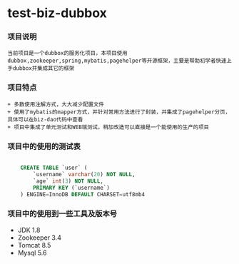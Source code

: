 # test-biz-dubbox

### 项目说明
	当前项目是一个dubbox的服务化项目，本项目使用dubbox,zookeeper,spring,mybatis,pagehelper等开源框架，主要是帮助初学者快速上手dubbox并集成其它的框架

### 项目特点

	+ 多数使用注解方式，大大减少配置文件
	+ 使用了mybatis的mapper方式，并针对常用方法进行了封装，并集成了pagehelper分页，具体可以在biz-dao代码中查看
	+ 项目中集成了单元测试和WEB端测试，稍加改造可以直接是一个能使用的生产的项目
	

### 项目中的使用的测试表

```SQL

	CREATE TABLE `user` (
  		`username` varchar(20) NOT NULL,
  		`age` int(3) NOT NULL,
	  	PRIMARY KEY (`username`)
	) ENGINE=InnoDB DEFAULT CHARSET=utf8mb4

```

### 项目中的使用到一些工具及版本号

+ JDK 1.8
+ Zookeeper 3.4
+ Tomcat 8.5
+ Mysql 5.6





		


